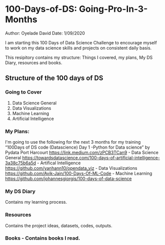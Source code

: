 # 100-Days-of-DS: Going-Pro-In-3-Months
Author: Oyelade David
Date: 1/09/2020

I am starting this 100 Days of Data Science Challenge to encourage myself to work on my data science skills and projects on consistent daily basis.

This resipitory contains my structure: Things I covered, my plans, My DS Diary, resources and books.

## Structure of the 100 days of DS

### Going to Cover
1. Data Science General
2. Data Visualizations 
3. Machine Learning 
4. Artificial Intelligence 

### My Plans:
I'm going to use the following for the next 3 months for my training
“100Days of DS code (Datascience) Day 1 -Python for Data science” by Pydata Port Harcourt https://link.medium.com/zPCB3TCan9 - Data Science General
https://towardsdatascience.com/100-days-of-artificial-intelligence-3a38c75b6a5d - Artifical Intelligence 
https://github.com/yanhann10/opendata_viz - Data Visualizations 
https://github.com/Avik-Jain/100-Days-Of-ML-Code - Machine Learning 
https://github.com/johannesgiorgis/100-days-of-data-science

### My DS Diary 
Contains my learning process. 

### Resources 
Contains the project ideas, datasets, codes, outputs.

### Books - Contains books I read.

